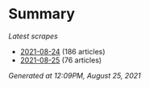 # Summary
*Latest scrapes*
* [2021-08-24](https://github.com/nuuuwan/news_lk/blob/data/news_lk.2021-08-24.json) (186 articles)
* [2021-08-25](https://github.com/nuuuwan/news_lk/blob/data/news_lk.2021-08-25.json) (76 articles)

*Generated at 12:09PM, August 25, 2021*